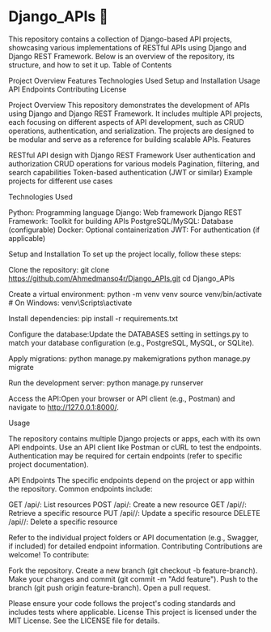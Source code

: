 # Django_APIs 🚀
This repository contains a collection of Django-based API projects, showcasing various implementations of RESTful APIs using Django and Django REST Framework. Below is an overview of the repository, its structure, and how to set it up.
Table of Contents

Project Overview
Features
Technologies Used
Setup and Installation
Usage
API Endpoints
Contributing
License

Project Overview
This repository demonstrates the development of APIs using Django and Django REST Framework. It includes multiple API projects, each focusing on different aspects of API development, such as CRUD operations, authentication, and serialization. The projects are designed to be modular and serve as a reference for building scalable APIs.
Features

RESTful API design with Django REST Framework
User authentication and authorization
CRUD operations for various models
Pagination, filtering, and search capabilities
Token-based authentication (JWT or similar)
Example projects for different use cases

Technologies Used

Python: Programming language
Django: Web framework
Django REST Framework: Toolkit for building APIs
PostgreSQL/MySQL: Database (configurable)
Docker: Optional containerization
JWT: For authentication (if applicable)

Setup and Installation
To set up the project locally, follow these steps:

Clone the repository:
git clone https://github.com/Ahmedmanso4r/Django_APIs.git
cd Django_APIs


Create a virtual environment:
python -m venv venv
source venv/bin/activate  # On Windows: venv\Scripts\activate


Install dependencies:
pip install -r requirements.txt


Configure the database:Update the DATABASES setting in settings.py to match your database configuration (e.g., PostgreSQL, MySQL, or SQLite).

Apply migrations:
python manage.py makemigrations
python manage.py migrate


Run the development server:
python manage.py runserver


Access the API:Open your browser or API client (e.g., Postman) and navigate to http://127.0.0.1:8000/.


Usage

The repository contains multiple Django projects or apps, each with its own API endpoints.
Use an API client like Postman or cURL to test the endpoints.
Authentication may be required for certain endpoints (refer to specific project documentation).

API Endpoints
The specific endpoints depend on the project or app within the repository. Common endpoints include:

GET /api/: List resources
POST /api/: Create a new resource
GET /api/<id>/: Retrieve a specific resource
PUT /api/<id>/: Update a specific resource
DELETE /api/<id>/: Delete a specific resource

Refer to the individual project folders or API documentation (e.g., Swagger, if included) for detailed endpoint information.
Contributing
Contributions are welcome! To contribute:

Fork the repository.
Create a new branch (git checkout -b feature-branch).
Make your changes and commit (git commit -m "Add feature").
Push to the branch (git push origin feature-branch).
Open a pull request.

Please ensure your code follows the project's coding standards and includes tests where applicable.
License
This project is licensed under the MIT License. See the LICENSE file for details.

